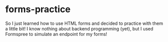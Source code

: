 # forms-practice

So I just learned how to use HTML forms and decided to practice with them a little bit! I know nothing about backend programming (yet), but I used Formspree to simulate an endpoint for my forms!
